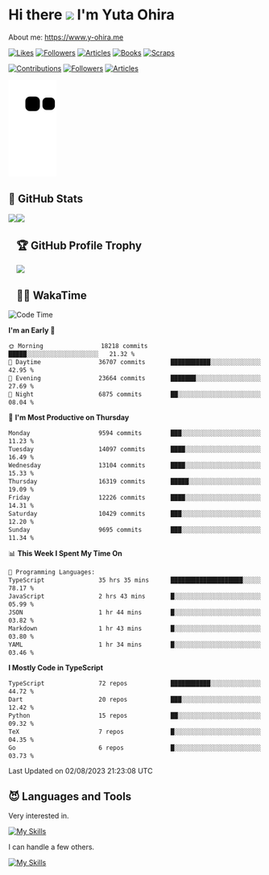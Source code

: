 # Hi there <img width="35" src="https://user-images.githubusercontent.com/50891407/148686885-0fefeb76-4cf6-473a-9e3e-889ce5513450.gif" /> I'm Yuta Ohira

About me: https://www.y-ohira.me

[![Likes](https://badgen.org/img/zenn/alesion/likes?style=for-the-badge)](https://zenn.dev/alesion)
[![Followers](https://badgen.org/img/zenn/alesion/followers?style=for-the-badge)](https://zenn.dev/alesion)
[![Articles](https://badgen.org/img/zenn/alesion/articles?style=for-the-badge)](https://zenn.dev/alesion)
[![Books](https://badgen.org/img/zenn/alesion/books?style=for-the-badge)](https://zenn.dev/alesion?tab=books)
[![Scraps](https://badgen.org/img/zenn/alesion/scraps?style=for-the-badge)](https://zenn.dev/alesion?tab=scraps)

[![Contributions](https://badgen.org/img/qiita/alesion30/contributions?style=for-the-badge)](https://qiita.com/alesion30)
[![Followers](https://badgen.org/img/qiita/alesion30/followers?style=for-the-badge)](https://qiita.com/alesion30)
[![Articles](https://badgen.org/img/qiita/alesion30/articles?style=for-the-badge)](https://qiita.com/alesion30)

<!-- <p align="left"> -->
  <!-- GitHub -->
<!--   <a href="https://github.com/alesion30/alesion30/">
    <img src="https://komarev.com/ghpvc/?username=alesion30" alt="alesion30" />
  </a>
  <a href="https://github.com/alesion30">
    <img height="20" src="https://img.shields.io/github/followers/alesion30?label=follow&logo=github&style=flat" />
  </a> -->
  <!-- Zenn -->
<!--   <a href="https://zenn.dev/alesion">
    <img src="https://zenn.badge.nikaera.com/s/alesion/likes?style=flat" alt="alesion likes" />
  </a>
  <a href="https://zenn.dev/alesion/articles">
    <img src="https://zenn.badge.nikaera.com/s/alesion/articles?style=flat" alt="alesion articles" />
  </a>
  <a href="https://zenn.dev/alesion/followers">
    <img src="https://zenn.badge.nikaera.com/s/alesion/followers?style=flat" alt="alesion followers" />
  </a>
  <a href="https://zenn.dev/alesion/books">
    <img src="https://zenn.badge.nikaera.com/s/alesion/books?style=flat" alt="alesion books" />
  </a>
  <a href="https://zenn.dev/alesion/scraps">
    <img src="https://zenn.badge.nikaera.com/s/alesion/scraps?style=flat" alt="alesion scraps" />
  </a> -->
  <!-- qiita -->
<!--   <a href="http://qiita.com/Alesion30">
    <img height="20" src="https://qiita-badge.apiapi.app/s/Alesion30/posts.svg" />
  </a>
    <img height="20" src="https://qiita-badge.apiapi.app/s/Alesion30/contributions.svg" />
  </a> -->
<!-- </p> -->


<!-- ## 🐍 Contribution -->

<img src="https://github.com/Alesion30/Alesion30/blob/output/github-contribution-grid-snake.svg" alt="GitHub Snake dark" />


## 💎 GitHub Stats

<div>
  <img height="170" align="left" src="https://github-readme-stats.vercel.app/api?username=Alesion30&count_private=true&show_icons=true&title_color=81A1C1&text_color=ECEFF4&bg_color=2E3440&icon_color=D8DEE9&border_radius=10" />
  <img height="170" src="https://github-readme-stats.vercel.app/api/top-langs/?username=Alesion30&langs_count=8&layout=compact&title_color=81A1C1&text_color=ECEFF4&bg_color=2E3440&icon_color=D8DEE9&border_radius=10" />
</div>


## 🏆 GitHub Profile Trophy

<img width="800" src="https://github-profile-trophy.vercel.app/?username=Alesion30&theme=nord&no-frame=true"/>


## 🧑‍💻 WakaTime

<!--START_SECTION:waka-->
![Code Time](http://img.shields.io/badge/Code%20Time-2%2C305%20hrs%2038%20mins-blue)

**I'm an Early 🐤** 

```text
🌞 Morning                18218 commits       █████░░░░░░░░░░░░░░░░░░░░   21.32 % 
🌆 Daytime                36707 commits       ███████████░░░░░░░░░░░░░░   42.95 % 
🌃 Evening                23664 commits       ███████░░░░░░░░░░░░░░░░░░   27.69 % 
🌙 Night                  6875 commits        ██░░░░░░░░░░░░░░░░░░░░░░░   08.04 % 
```
📅 **I'm Most Productive on Thursday** 

```text
Monday                   9594 commits        ███░░░░░░░░░░░░░░░░░░░░░░   11.23 % 
Tuesday                  14097 commits       ████░░░░░░░░░░░░░░░░░░░░░   16.49 % 
Wednesday                13104 commits       ████░░░░░░░░░░░░░░░░░░░░░   15.33 % 
Thursday                 16319 commits       █████░░░░░░░░░░░░░░░░░░░░   19.09 % 
Friday                   12226 commits       ████░░░░░░░░░░░░░░░░░░░░░   14.31 % 
Saturday                 10429 commits       ███░░░░░░░░░░░░░░░░░░░░░░   12.20 % 
Sunday                   9695 commits        ███░░░░░░░░░░░░░░░░░░░░░░   11.34 % 
```


📊 **This Week I Spent My Time On** 

```text
💬 Programming Languages: 
TypeScript               35 hrs 35 mins      ████████████████████░░░░░   78.17 % 
JavaScript               2 hrs 43 mins       █░░░░░░░░░░░░░░░░░░░░░░░░   05.99 % 
JSON                     1 hr 44 mins        █░░░░░░░░░░░░░░░░░░░░░░░░   03.82 % 
Markdown                 1 hr 43 mins        █░░░░░░░░░░░░░░░░░░░░░░░░   03.80 % 
YAML                     1 hr 34 mins        █░░░░░░░░░░░░░░░░░░░░░░░░   03.46 % 
```

**I Mostly Code in TypeScript** 

```text
TypeScript               72 repos            ███████████░░░░░░░░░░░░░░   44.72 % 
Dart                     20 repos            ███░░░░░░░░░░░░░░░░░░░░░░   12.42 % 
Python                   15 repos            ██░░░░░░░░░░░░░░░░░░░░░░░   09.32 % 
TeX                      7 repos             █░░░░░░░░░░░░░░░░░░░░░░░░   04.35 % 
Go                       6 repos             █░░░░░░░░░░░░░░░░░░░░░░░░   03.73 % 
```




 Last Updated on 02/08/2023 21:23:08 UTC
<!--END_SECTION:waka-->


## 😈 Languages and Tools

Very interested in.

[![My Skills](https://skillicons.dev/icons?i=react,nextjs,typescript,flutter,firebase)](https://skillicons.dev)

I can handle a few others.

[![My Skills](https://skillicons.dev/icons?i=javascript,vue,nuxt,redux,electron,express,nodejs,deno,dart,python,flask,php,laravel,wordpress,go,rust,html,css,sass,tailwind,bootstrap,webpack,supabase,aws,dynamodb,mysql,figma,xd,vscode,latex)](https://skillicons.dev)
